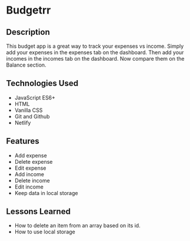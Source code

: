 # Budgetrr

## Description
This budget app is a great way to track your expenses vs income.
Simply add your expenses in the expenses tab on the dashboard. Then add your incomes in the incomes tab on the dashboard. Now compare them on the Balance section.

## Technologies Used

- JavaScript ES6+
- HTML
- Vanilla CSS
- Git and Github
- Netlify

## Features

- Add expense
- Delete expense
- Edit expense
- Add income
- Delete income
- Edit income
- Keep data in local storage

## Lessons Learned

- How to delete an item from an array based on its id.
- How to use local storage